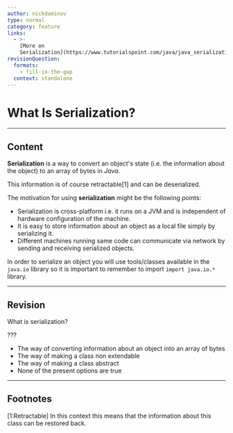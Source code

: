 ```yaml
---
author: nickdaminov
type: normal
category: feature
links:
  - >-
    [More on
    Serialization](https://www.tutorialspoint.com/java/java_serialization.htm){website}
revisionQuestion:
  formats:
    - fill-in-the-gap
  context: standalone
---
```


# What Is Serialization?


---

## Content

**Serialization** is a way to convert an object's state (i.e. the information about the object) to an array of bytes in *Java*. 

This information is of course retractable[1] and can be deserialized.

The motivation for using **serialization** might be the following points:

- Serialization is cross-platform i.e. it runs on a JVM and is independent of hardware configuration of the machine.
- It is easy to store information about an object as a local file simply by serializing it.
- Different machines running same code can communicate via network by sending and receiving serialized objects.

In order to serialize an object you will use tools/classes available in the `java.io` library so it is important to remember to import `import java.io.*` library.


---

## Revision

What is serialization?

???

- The way of converting information about an object into an array of bytes
- The way of making a class non extendable
- The way of making a class abstract
- None of the present options are true


---

## Footnotes

[1:Retractable]
In this context this means that the information about this class can be restored back.
